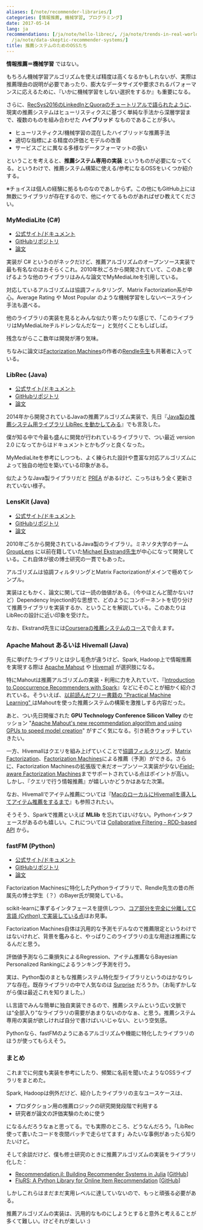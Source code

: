 ```yaml
---
aliases: [/note/recommender-libraries/]
categories: [情報推薦, 機械学習, プログラミング]
date: 2017-05-14
lang: ja
recommendations: [/ja/note/hello-librec/, /ja/note/trends-in-real-world-recommender-systems-2017/,
  /ja/note/data-skeptic-recommender-systems/]
title: 推薦システムのためのOSSたち
---
```


**情報推薦＝機械学習** ではない。

もちろん機械学習アルゴリズムを使えば精度は高くなるかもしれないが、実際は推薦理由の説明が必要であったり、膨大なデータサイズや要求されるパフォーマンスに応えるために、『いかに機械学習をしない選択をするか』も重要になる。

さらに、[RecSys2016のLinkedInとQuoraのチュートリアルで語られたように](/note/recsys-2016/)、現実の推薦システムはヒューリスティクスに基づく単純な手法から深層学習まで、複数のものを組み合わせた **ハイブリッド** なものであることが多い。

- ヒューリスティクス/機械学習の混在したハイブリッドな推薦手法
- 適切な指標による精度の評価とモデルの改善
- サービスごとに異なる多様なデータフォーマットの扱い

ということを考えると、**推薦システム専用の実装** というものが必要になってくる。というわけで、推薦システム構築に使える/参考になるOSSをいくつか紹介する。

※チョイスは個人の経験に拠るものなのであしからず。この他にもGitHub上には無数にライブラリが存在するので、他にイケてるものがあればぜひ教えてください。

### MyMediaLite (C#)

- [公式サイト/ドキュメント](http://www.mymedialite.net/)
- [GitHubリポジトリ](https://github.com/zenogantner/MyMediaLite) 
- [論文](https://www.ismll.uni-hildesheim.de/pub/pdfs/Gantner_et_al2011_MyMediaLite.pdf)

実装が C# というのがネックだけど、推薦アルゴリズムのオープンソース実装で最も有名なのはおそらくこれ。2010年秋ごろから開発されていて、このあと挙げるような他のライブラリはみんな論文でMyMediaLiteを引用している。

対応しているアルゴリズムは協調フィルタリング、Matrix Factorization系が中心。Average Rating や Most Popular のような機械学習をしないベースライン手法も選べる。

他のライブラリの実装を見るとみんな似たり寄ったりな感じで、「このライブラリはMyMediaLiteチルドレンなんだなー」と気付くこともしばしば。

残念ながらここ数年は開発が滞り気味。

ちなみに論文は[Factorization Machines](http://www.algo.uni-konstanz.de/members/rendle/pdf/Rendle2010FM.pdf)の作者の[Rendle先生](https://scholar.google.com/citations?user=yR-ugIoAAAAJ)も共著者に入っている。

### LibRec (Java)

- [公式サイト/ドキュメント](https://www.librec.net/)
- [GitHubリポジトリ](https://github.com/guoguibing/librec)
- [論文](http://ceur-ws.org/Vol-1388/demo_paper1.pdf)

2014年から開発されているJavaの推薦アルゴリズム実装で、先日『[Java製の推薦システム用ライブラリ LibRec を動かしてみる](/note/hello-librec)』でも言及した。

僕が知る中で今最も盛んに開発が行われているライブラリで、つい最近 version 2.0 になってからはドキュメントとかもグッと良くなった。

MyMediaLiteを参考にしつつも、よく練られた設計や豊富な対応アルゴリズムによって独自の地位を築いている印象がある。

似たようなJava製ライブラリだと [PREA](http://prea.gatech.edu/) があるけど、こっちはもう全く更新されていない様子。

### LensKit (Java)

- [公式サイト/ドキュメント](http://lenskit.org/)
- [GitHubリポジトリ](https://github.com/lenskit/lenskit)
- [論文](http://files.grouplens.org/papers/p133-ekstrand.pdf)

2010年ごろから開発されているJava製のライブラリ。ミネソタ大学のチーム [GroupLens](https://grouplens.org/) に以前在籍していた[Michael Ekstrand先生](https://md.ekstrandom.net/)が中心になって開発している。これ自体が彼の博士研究の一貫でもあった。

アルゴリズムは協調フィルタリングとMatrix Factorizationがメインで極めてシンプル。

実装はともかく、論文に関しては一読の価値がある。（今やほとんど聞かないけど）Dependency Injection的な思想で、どのようにコンポーネントを切り分けて推薦ライブラリを実装するか、ということを解説している。このあたりはLibRecの設計に近い印象を受けた。

なお、Ekstrand先生には[Courseraの推薦システムのコース](/note/coursera-recommender-systems/)で会えます。

### Apache Mahout あるいは Hivemall (Java)

先に挙げたライブラリとは少し毛色が違うけど、Spark, Hadoop上で情報推薦を実現する際は [Apache Mahout](http://mahout.apache.org/) や [Hivemall](https://hivemall.incubator.apache.org/) が選択肢になる。

特にMahoutは推薦アルゴリズムの実装・利用に力を入れていて、『[Introduction to Cooccurrence Recommenders with Spark](http://mahout.apache.org/users/algorithms/intro-cooccurrence-spark.html)』などにそのことが細かく紹介されている。そういえば、[以前読んだフリー書籍の "Practical Machine Learning" ](/note/practical-machine-learning/)はMahoutを使った推薦システムの構築を激推しする内容だった。

あと、つい先日開催された **GPU Technology Conference Silicon Valley** のセッション "[Apache Mahout's new recommendation algorithm and using GPUs to speed model creation](https://gputechconf2017.smarteventscloud.com/connect/sessionDetail.ww?SESSION_ID=118703)" がすごく気になる。引き続きウォッチしていきたい。

一方、Hivemallはクエリを組み上げていくことで[協調フィルタリング](https://hivemall.incubator.apache.org/userguide/recommend/item_based_cf.html)、[Matrix Factorization](https://hivemall.incubator.apache.org/userguide/recommend/movielens_mf.html)、[Factorization Machines](https://hivemall.incubator.apache.org/userguide/recommend/movielens_fm.html)による推薦（予測）ができる。さらに、Factorization Machinesの拡張版で未だオープンソース実装が少ない[Field-aware Factorization Machines](https://www.csie.ntu.edu.tw/~r01922136/slides/ffm.pdf)までサポートされている点はポイントが高い。しかし、『クエリで行う情報推薦』が嬉しいかどうかはあなた次第。

なお、Hivemallでアイテム推薦については『[MacのローカルにHivemallを導入してアイテム推薦をするまで](/note/hivemall-on-mac/)』も参照されたい。

そうそう、Sparkで推薦といえば **MLlib** を忘れてはいけない。Pythonインタフェースがあるのも嬉しい。これについては [Collaborative Filtering - RDD-based API](https://spark.apache.org/docs/2.1.0/mllib-collaborative-filtering.html) から。

### fastFM (Python)

- [公式サイト/ドキュメント](http://ibayer.github.io/fastFM/)
- [GitHubリポジトリ](https://github.com/ibayer/fastFM)
- [論文](http://www.jmlr.org/papers/volume17/15-355/15-355.pdf)

Factorization Machinesに特化したPythonライブラリで、Rendle先生の昔の所属先の博士学生（？）のBayer氏が開発している。

scikit-learnに準ずるインタフェースを提供しつつ、[コア部分を完全に分離してC言語 (Cython) で実装している点](https://github.com/ibayer/fastFM-core)はお見事。

Factorization Machines自体は汎用的な予測モデルなので推薦限定というわけではないけれど、背景を鑑みると、やっぱりこのライブラリの主な用途は推薦になるんだと思う。

評価値予測なら二乗損失によるRegression、アイテム推薦ならBayesian Personalized Rankingによるランキング予測を行う。

実は、Python製のまともな推薦システム特化型ライブラリというのはかなりレアな存在。既存ライブラリの中で人気なのは [Surprise](http://surpriselib.com/) だろうか。（お恥ずかしながら僕は最近これを知りました。）

LL言語でみんな簡単に独自実装できるので、推薦システムという広い文脈では“全部入り”なライブラリの需要があまりないのかなぁ、と思う。推薦システム専用の実装が欲しければ自分で書けばいいじゃない、という空気感。

Pythonなら、fastFMのようにあるアルゴリズムや機能に特化したライブラリのほうが使ってもらえそう。

### まとめ

これまでに何度も実装を参考にしたり、頻繁に名前を聞いたようなOSSライブラリをまとめた。

Spark, Hadoopは例外だけど、紹介したライブラリの主なユースケースは、

- プロダクション用の推薦ロジックの研究開発段階で利用する
- 研究者が論文の評価実験のために使う

になるんだろうなぁと思ってる。でも実際のところ、どうなんだろう。「LibRec使って書いたコードを夜間バッチで走らせてます」みたいな事例があったら知りたいけど。

そして余談だけど、僕も修士研究のときに推薦アルゴリズムの実装をライブラリ化した：

- [Recommendation.jl: Building Recommender Systems in Julia](/note/recommendation-julia) [[GitHub](https://github.com/takuti/Recommendation.jl)]
- [FluRS: A Python Library for Online Item Recommendation](/note/flurs) [[GitHub](https://github.com/takuti/flurs/)]

しかしこれらはまだまだ実用レベルに達していないので、もっと頑張る必要がある。

推薦アルゴリズムの実装は、汎用的なものにしようとすると意外と考えることが多くて難しい。けどそれが楽しい :)
